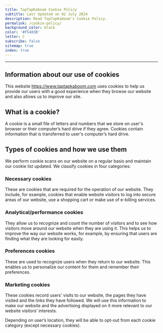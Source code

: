 ```yaml
---
title: TapTapKaboom Cookie Policy
subtitle: Last Updated on 02 July 2024
description: Read TapTapKaboom’s Cookie Policy.
permalink: /cookie-policy/
background_color: black
color: '#F5483B'
letter: C
subscribe: false
sitemap: true
index: true
---
```

<hr>

## Information about our use of cookies
This website https://www.taptapkaboom.com uses cookies to help us provide our users with a good experience when they browse our website and also allows us to improve our site.

## What is a cookie?
A cookie is a small file of letters and numbers that we store on user's browser or their computer’s hard drive if they agree. Cookies contain information that is transferred to user's computer’s hard drive.

## Types of cookies and how we use them
We perform cookie scans on our website on a regular basis and maintain our cookie list updated. We classify cookies in four categories:

### Necessary cookies
These are cookies that are required for the operation of our website. They include, for example, cookies that enable website visitors to log into secure areas of our website, use a shopping cart or make use of e-billing services.

### Analytical/performance cookies
They allow us to recognize and count the number of visitors and to see how visitors move around our website when they are using it. This helps us to improve the way our website works, for example, by ensuring that users are finding what they are looking for easily.

### Preferences cookies
These are used to recognize users when they return to our website. This enables us to personalize our content for them and remember their preferences.

### Marketing cookies
These cookies record users’ visits to our website, the pages they have visited and the links they have followed. We will use this information to make our website and the advertising displayed on it more relevant to our website visitors’ interests.

Depending on user’s location, they will be able to opt-out from each cookie category (except necessary cookies).